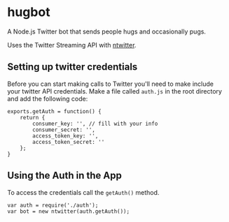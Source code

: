 hugbot
=============
A Node.js Twitter bot that sends people hugs and occasionally pugs.

Uses the Twitter Streaming API with [ntwitter](https://github.com/AvianFlu/ntwitter).


## Setting up twitter credentials

Before you can start making calls to Twitter you'll need to make include your twitter API credentials. Make a file called `auth.js` in the root directory and add the following code:

```
exports.getAuth = function() {
	return {
		consumer_key: '', // fill with your info
		consumer_secret: '',
		access_token_key: '',
		access_token_secret: ''
	};
}
```

## Using the Auth in the App

To access the credentials call the `getAuth()` method.

```
var auth = require('./auth');
var bot = new ntwitter(auth.getAuth());
```
